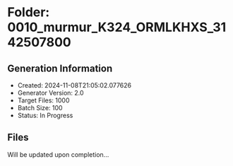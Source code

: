 # Folder: 0010_murmur_K324_ORMLKHXS_3142507800

## Generation Information
- Created: 2024-11-08T21:05:02.077626
- Generator Version: 2.0
- Target Files: 1000
- Batch Size: 100
- Status: In Progress

## Files
Will be updated upon completion...
